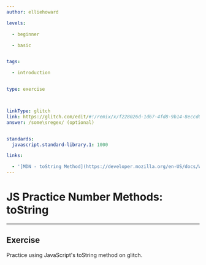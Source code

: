 ```yaml
---
author: elliehoward

levels:

  - beginner

  - basic


tags:

  - introduction


type: exercise



linkType: glitch
link: https://glitch.com/edit/#!/remix/x/f228026d-1d67-4fd8-9b14-8eccd0ca455d
answer: /some\sregex/ (optional)


standards:
  javascript.standard-library.1: 1000

links:

  - '[MDN - toString Method](https://developer.mozilla.org/en-US/docs/Web/JavaScript/Reference/Global_Objects/Number/toString)'
---
```

# JS Practice Number Methods: toString
---
## Exercise


Practice using JavaScript's toString method on glitch.
